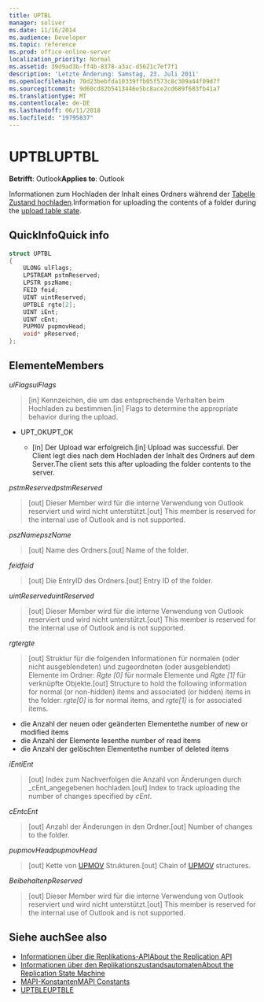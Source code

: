 ```yaml
---
title: UPTBL
manager: soliver
ms.date: 11/16/2014
ms.audience: Developer
ms.topic: reference
ms.prod: office-online-server
localization_priority: Normal
ms.assetid: 39d9ad3b-ff4b-8378-a3ac-d5621c7ef7f1
description: 'Letzte Änderung: Samstag, 23. Juli 2011'
ms.openlocfilehash: 70d23bebfda10339ffb05f573c8c309a44f09d7f
ms.sourcegitcommit: 9d60cd82b5413446e5bc8ace2cd689f683fb41a7
ms.translationtype: MT
ms.contentlocale: de-DE
ms.lasthandoff: 06/11/2018
ms.locfileid: "19795837"
---
```

# <a name="uptbl"></a><span data-ttu-id="77884-103">UPTBL</span><span class="sxs-lookup"><span data-stu-id="77884-103">UPTBL</span></span>

<span data-ttu-id="77884-104">**Betrifft**: Outlook</span><span class="sxs-lookup"><span data-stu-id="77884-104">**Applies to**: Outlook</span></span> 
  
<span data-ttu-id="77884-105">Informationen zum Hochladen der Inhalt eines Ordners während der [Tabelle Zustand hochladen](upload-table-state.md).</span><span class="sxs-lookup"><span data-stu-id="77884-105">Information for uploading the contents of a folder during the [upload table state](upload-table-state.md).</span></span>
  
## <a name="quick-info"></a><span data-ttu-id="77884-106">QuickInfo</span><span class="sxs-lookup"><span data-stu-id="77884-106">Quick info</span></span>

```cpp
struct UPTBL 
{ 
    ULONG ulFlags; 
    LPSTREAM pstmReserved; 
    LPSTR pszName; 
    FEID feid; 
    UINT uintReserved; 
    UPTBLE rgte[2]; 
    UINT iEnt; 
    UINT cEnt; 
    PUPMOV pupmovHead; 
    void* pReserved; 
};
```

## <a name="members"></a><span data-ttu-id="77884-107">Elemente</span><span class="sxs-lookup"><span data-stu-id="77884-107">Members</span></span>

<span data-ttu-id="77884-108">_ulFlags_</span><span class="sxs-lookup"><span data-stu-id="77884-108">_ulFlags_</span></span>
  
> <span data-ttu-id="77884-109">[in] Kennzeichen, die um das entsprechende Verhalten beim Hochladen zu bestimmen.</span><span class="sxs-lookup"><span data-stu-id="77884-109">[in] Flags to determine the appropriate behavior during the upload.</span></span>
    
  - <span data-ttu-id="77884-110">UPT_OK</span><span class="sxs-lookup"><span data-stu-id="77884-110">UPT_OK</span></span>
    
    - <span data-ttu-id="77884-111">[in] Der Upload war erfolgreich.</span><span class="sxs-lookup"><span data-stu-id="77884-111">[in] Upload was successful.</span></span> <span data-ttu-id="77884-112">Der Client legt dies nach dem Hochladen der Inhalt des Ordners auf dem Server.</span><span class="sxs-lookup"><span data-stu-id="77884-112">The client sets this after uploading the folder contents to the server.</span></span>
    
<span data-ttu-id="77884-113">_pstmReserved_</span><span class="sxs-lookup"><span data-stu-id="77884-113">_pstmReserved_</span></span>
  
> <span data-ttu-id="77884-114">[out] Dieser Member wird für die interne Verwendung von Outlook reserviert und wird nicht unterstützt.</span><span class="sxs-lookup"><span data-stu-id="77884-114">[out] This member is reserved for the internal use of Outlook and is not supported.</span></span> 
    
<span data-ttu-id="77884-115">_pszName_</span><span class="sxs-lookup"><span data-stu-id="77884-115">_pszName_</span></span>
  
> <span data-ttu-id="77884-116">[out] Name des Ordners.</span><span class="sxs-lookup"><span data-stu-id="77884-116">[out] Name of the folder.</span></span>
    
<span data-ttu-id="77884-117">_feid_</span><span class="sxs-lookup"><span data-stu-id="77884-117">_feid_</span></span>
  
> <span data-ttu-id="77884-118">[out] Die EntryID des Ordners.</span><span class="sxs-lookup"><span data-stu-id="77884-118">[out] Entry ID of the folder.</span></span>
    
<span data-ttu-id="77884-119">_uintReserved_</span><span class="sxs-lookup"><span data-stu-id="77884-119">_uintReserved_</span></span>
  
> <span data-ttu-id="77884-120">[out] Dieser Member wird für die interne Verwendung von Outlook reserviert und wird nicht unterstützt.</span><span class="sxs-lookup"><span data-stu-id="77884-120">[out] This member is reserved for the internal use of Outlook and is not supported.</span></span> 
    
<span data-ttu-id="77884-121">_rgte_</span><span class="sxs-lookup"><span data-stu-id="77884-121">_rgte_</span></span>
  
> <span data-ttu-id="77884-122">[out] Struktur für die folgenden Informationen für normalen (oder nicht ausgeblendeten) und zugeordneten (oder ausgeblendet) Elemente im Ordner: _Rgte [0]_ für normale Elemente und _Rgte [1]_ für verknüpfte Objekte.</span><span class="sxs-lookup"><span data-stu-id="77884-122">[out] Structure to hold the following information for normal (or non-hidden) items and associated (or hidden) items in the folder:  _rgte[0]_ is for normal items, and  _rgte[1]_ is for associated items.</span></span> 
    
   - <span data-ttu-id="77884-123">die Anzahl der neuen oder geänderten Elemente</span><span class="sxs-lookup"><span data-stu-id="77884-123">the number of new or modified items</span></span>
   - <span data-ttu-id="77884-124">die Anzahl der Elemente lesen</span><span class="sxs-lookup"><span data-stu-id="77884-124">the number of read items</span></span> 
   - <span data-ttu-id="77884-125">die Anzahl der gelöschten Elemente</span><span class="sxs-lookup"><span data-stu-id="77884-125">the number of deleted items</span></span>
    
 <span data-ttu-id="77884-126">_iEnt_</span><span class="sxs-lookup"><span data-stu-id="77884-126">_iEnt_</span></span>
  
> <span data-ttu-id="77884-127">[out] Index zum Nachverfolgen die Anzahl von Änderungen durch _cEnt_angegebenen hochladen.</span><span class="sxs-lookup"><span data-stu-id="77884-127">[out] Index to track uploading the number of changes specified by  _cEnt_.</span></span>
    
<span data-ttu-id="77884-128">_cEnt_</span><span class="sxs-lookup"><span data-stu-id="77884-128">_cEnt_</span></span>
  
> <span data-ttu-id="77884-129">[out] Anzahl der Änderungen in den Ordner.</span><span class="sxs-lookup"><span data-stu-id="77884-129">[out] Number of changes to the folder.</span></span>
    
<span data-ttu-id="77884-130">_pupmovHead_</span><span class="sxs-lookup"><span data-stu-id="77884-130">_pupmovHead_</span></span>
  
> <span data-ttu-id="77884-131">[out] Kette von [UPMOV](upmov.md) Strukturen.</span><span class="sxs-lookup"><span data-stu-id="77884-131">[out] Chain of [UPMOV](upmov.md) structures.</span></span> 
    
<span data-ttu-id="77884-132">_Beibehalten_</span><span class="sxs-lookup"><span data-stu-id="77884-132">_pReserved_</span></span>
  
> <span data-ttu-id="77884-133">[out] Dieser Member wird für die interne Verwendung von Outlook reserviert und wird nicht unterstützt.</span><span class="sxs-lookup"><span data-stu-id="77884-133">[out] This member is reserved for the internal use of Outlook and is not supported.</span></span>
    
## <a name="see-also"></a><span data-ttu-id="77884-134">Siehe auch</span><span class="sxs-lookup"><span data-stu-id="77884-134">See also</span></span>

- [<span data-ttu-id="77884-135">Informationen über die Replikations-API</span><span class="sxs-lookup"><span data-stu-id="77884-135">About the Replication API</span></span>](about-the-replication-api.md)
- [<span data-ttu-id="77884-136">Informationen über den Replikationszustandsautomaten</span><span class="sxs-lookup"><span data-stu-id="77884-136">About the Replication State Machine</span></span>](about-the-replication-state-machine.md)
- [<span data-ttu-id="77884-137">MAPI-Konstanten</span><span class="sxs-lookup"><span data-stu-id="77884-137">MAPI Constants</span></span>](mapi-constants.md)
- [<span data-ttu-id="77884-138">UPTBLE</span><span class="sxs-lookup"><span data-stu-id="77884-138">UPTBLE</span></span>](uptble.md)


